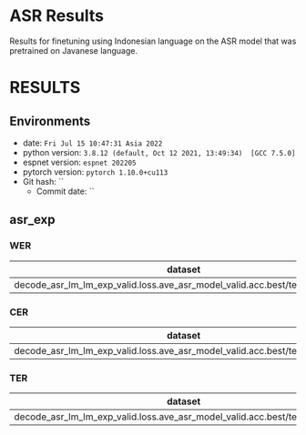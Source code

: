 # ASR Results
Results for finetuning using Indonesian language on the ASR model that was pretrained on Javanese language.

<!-- Generated by scripts/utils/show_asr_result.sh -->
# RESULTS
## Environments
- date: `Fri Jul 15 10:47:31 Asia 2022`
- python version: `3.8.12 (default, Oct 12 2021, 13:49:34)  [GCC 7.5.0]`
- espnet version: `espnet 202205`
- pytorch version: `pytorch 1.10.0+cu113`
- Git hash: ``
  - Commit date: ``

## asr_exp
### WER

|dataset|Snt|Wrd|Corr|Sub|Del|Ins|Err|S.Err|
|---|---|---|---|---|---|---|---|---|
|decode_asr_lm_lm_exp_valid.loss.ave_asr_model_valid.acc.best/test_6gb_clean|8963|80008|69.8|21.9|8.3|3.8|34.0|79.4|

### CER

|dataset|Snt|Wrd|Corr|Sub|Del|Ins|Err|S.Err|
|---|---|---|---|---|---|---|---|---|
|decode_asr_lm_lm_exp_valid.loss.ave_asr_model_valid.acc.best/test_6gb_clean|8963|532807|85.9|4.8|9.4|3.6|17.8|79.4|

### TER

|dataset|Snt|Wrd|Corr|Sub|Del|Ins|Err|S.Err|
|---|---|---|---|---|---|---|---|---|
|decode_asr_lm_lm_exp_valid.loss.ave_asr_model_valid.acc.best/test_6gb_clean|8963|234628|77.5|12.7|9.8|3.6|26.1|79.4|



